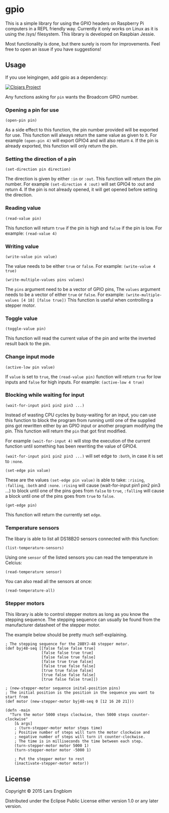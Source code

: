 # gpio

This is a simple library for using the GPIO headers on Raspberry Pi computers in a REPL friendly way. Currently it only works on Linux as it is using the /sys/ filesystem. This library is developed on Raspbian Jessie.

Most functionality is done, but there surely is room for improvements. Feel free to open an issue if you have suggestions!

## Usage

If you use leingingen, add gpio as a dependency:

[![Clojars Project](https://img.shields.io/clojars/v/gpio.svg)](https://clojars.org/gpio)

Any functions asking for `pin` wants the Broadcom GPIO number.

### Opening a pin for use

````
(open-pin pin)
````

As a side effect to this function, the pin number provided will be exported for use. This function will always return the same value as given to it. For example `(open-pin 4)` will export GPIO4 and will also return `4`. If the pin is already exported, this function will only return the pin.

### Setting the direction of a pin

````
(set-direction pin direction)
````

The direction is given by either `:in` or `:out`. This function will return the pin number. For example `(set-direction 4 :out)` will set GPIO4 to :out and return 4. If the pin is not already opened, it will get opened before setting the direction.

### Reading value

````
(read-value pin)
````

This function will return `true` if the pin is high and `false` if the pin is low. For example: `(read-value 4)`

### Writing value

````
(write-value pin value)
````

The value needs to be either `true` or `false`. For example: `(write-value 4 true)`

````
(write-multiple-values pins values)
````

The `pins` argument need to be a vector of GPIO pins, The `values` argument needs to be a vector of either `true` or `false`. For example: `(write-multiple-values [4 18] [false true])`
This function is useful when controlling a stepper motor.

### Toggle value

````
(toggle-value pin)
````

This function will read the current value of the pin and write the inverted result back to the pin.

### Change input mode

````
(active-low pin value)
````

If `value` is set to `true`, the `(read-value pin)` function will return `true` for low inputs and `false` for high inputs.
For example: `(active-low 4 true)`

### Blocking while waiting for input

````
(wait-for-input pin1 pin2 pin3 ...)
````

Instead of wasting CPU cycles by busy-waiting for an input, you can use this function to block the program from running until one of the supplied pins got rewritten either by an GPIO input or another program modifying the pin. This function will return the `pin` that got first modified.

For example `(wait-for-input 4)` will stop the execution of the current function until something has been rewriting the value of GPIO4.

`(wait-for-input pin1 pin2 pin3 ...)` will set edge to `:both`, in case it is set to `:none`.

````
(set-edge pin value)
````

These are the values `(set-edge pin value)` is able to take: `:rising`, `:falling`, `:both` and `:none`.
`:rising` will cause (wait-for-input pin1 pin2 pin3 ...) to block until one of the pins goes from `false` to `true`, `:falling` will cause a block until one of the pins goes from `true` to `false`.

````
(get-edge pin)
````

This function will return the currently set `edge`.

### Temperature sensors
The libary is able to list all DS18B20 sensors connected with this function:

````
(list-temperature-sensors)
````

Using one `sensor` of the listed sensors you can read the temperature in Celcius:

````
(read-temperature sensor)
````

You can also read all the sensors at once:

````
(read-temperature-all)
````

### Stepper motors

This library is able to control stepper motors as long as you know the stepping sequence. The stepping sequence can usually be found from the  manufacturer datasheet of the stepper motor.

The example below should be pretty much self-explaining.

````
; The stepping sequence for the 28BYJ-48 stepper motor.
(def byj48-seq [[false false false true]
                [false false true true]
                [false false true false]
                [false true true false]
                [false true false false]
                [true true false false]
                [true false false false]
                [true false false true]])

; (new-stepper-motor sequence inital-position pins)
; The initial position is the position in the sequence you want to start from
(def motor (new-stepper-motor byj48-seq 0 [12 16 20 21]))

(defn -main
  "Turn the motor 5000 steps clockwise, then 5000 steps counter-clockwise"
    [& args]
    ; (turn-stepper-motor motor steps time)
    ; Positive number of steps will turn the motor clockwise and 
    ; negative number of steps will turn it counter-clockwise.
    ; The time is in milliseconds the time between each step.
    (turn-stepper-motor motor 5000 1)
    (turn-stepper-motor motor -5000 1)
    
    ; Put the stepper motor to rest
    (inactivate-stepper-motor motor))

````

## License

Copyright © 2015 Lars Engblom

Distributed under the Eclipse Public License either version 1.0 or any later version.
